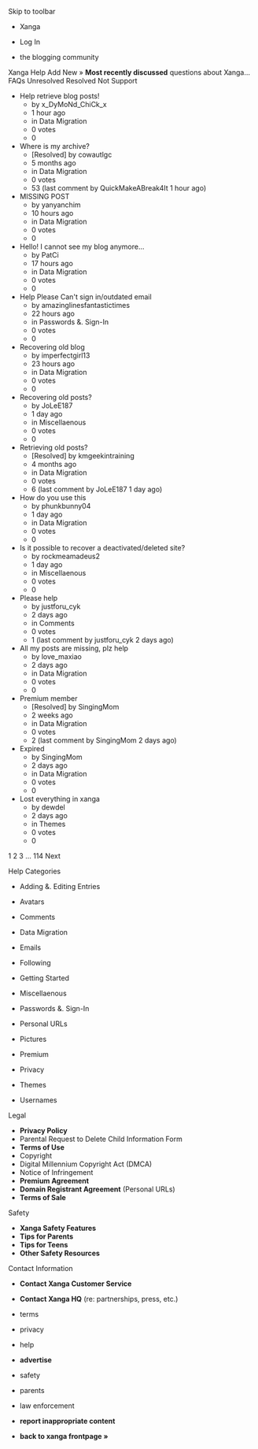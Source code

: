 Skip to toolbar

*   Xanga

*   Log In

*   the blogging community

Xanga Help Add New » **Most recently discussed** questions about Xanga… FAQs Unresolved Resolved Not Support

*   Help retrieve blog posts!
    *   by x\_DyMoNd\_ChiCk\_x
    *   1 hour ago
    *   in Data Migration
    *   0 votes
    *   0
*   Where is my archive?
    *   \[Resolved\] by cowautlgc
    *   5 months ago
    *   in Data Migration
    *   0 votes
    *   53 (last comment by QuickMakeABreak4It 1 hour ago)
*   MISSING POST
    *   by yanyanchim
    *   10 hours ago
    *   in Data Migration
    *   0 votes
    *   0
*   Hello! I cannot see my blog anymore...
    *   by PatCi
    *   17 hours ago
    *   in Data Migration
    *   0 votes
    *   0
*   Help Please Can't sign in/outdated email
    *   by amazinglinesfantastictimes
    *   22 hours ago
    *   in Passwords &. Sign-In
    *   0 votes
    *   0
*   Recovering old blog
    *   by imperfectgirl13
    *   23 hours ago
    *   in Data Migration
    *   0 votes
    *   0
*   Recovering old posts?
    *   by JoLeE187
    *   1 day ago
    *   in Miscellaenous
    *   0 votes
    *   0
*   Retrieving old posts?
    *   \[Resolved\] by kmgeekintraining
    *   4 months ago
    *   in Data Migration
    *   0 votes
    *   6 (last comment by JoLeE187 1 day ago)
*   How do you use this
    *   by phunkbunny04
    *   1 day ago
    *   in Data Migration
    *   0 votes
    *   0
*   Is it possible to recover a deactivated/deleted site?
    *   by rockmeamadeus2
    *   1 day ago
    *   in Miscellaenous
    *   0 votes
    *   0
*   Please help
    *   by justforu\_cyk
    *   2 days ago
    *   in Comments
    *   0 votes
    *   1 (last comment by justforu\_cyk 2 days ago)
*   All my posts are missing, plz help
    *   by love\_maxiao
    *   2 days ago
    *   in Data Migration
    *   0 votes
    *   0
*   Premium member
    *   \[Resolved\] by SingingMom
    *   2 weeks ago
    *   in Data Migration
    *   0 votes
    *   2 (last comment by SingingMom 2 days ago)
*   Expired
    *   by SingingMom
    *   2 days ago
    *   in Data Migration
    *   0 votes
    *   0
*   Lost everything in xanga
    *   by dewdel
    *   2 days ago
    *   in Themes
    *   0 votes
    *   0

1 2 3 ... 114 Next

Help Categories

*   Adding &. Editing Entries
*   Avatars
*   Comments
*   Data Migration
*   Emails
*   Following
*   Getting Started
*   Miscellaenous

*   Passwords &. Sign-In
*   Personal URLs
*   Pictures
*   Premium
*   Privacy
*   Themes
*   Usernames

Legal

*   **Privacy Policy**
*   Parental Request to Delete Child Information Form
*   **Terms of Use**
*   Copyright
*   Digital Millennium Copyright Act (DMCA)
*   Notice of Infringement
*   **Premium Agreement**
*   **Domain Registrant Agreement** (Personal URLs)
*   **Terms of Sale**

Safety

*   **Xanga Safety Features**
*   **Tips for Parents**
*   **Tips for Teens**
*   **Other Safety Resources**

Contact Information

*   **Contact Xanga Customer Service**
*   **Contact Xanga HQ** (re: partnerships, press, etc.)

*   terms
*   privacy
*   help
*   **advertise**

*   safety
*   parents
*   law enforcement
*   **report inappropriate content**

*   **back to xanga frontpage »**